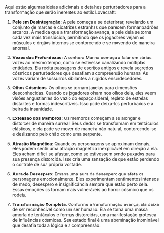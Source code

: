 Aqui estão algumas ideias adicionais e detalhes perturbadores para a transformação  que serão inerentes ao estilo Lovecraft:

1. **Pele em Desintegração**: A pele  começa a se deteriorar, revelando um conjunto de marcas e cicatrizes estranhas que parecem formar padrões arcanos. À medida que a transformação avança, a pele dela se torna cada vez mais translúcida, permitindo que os jogadores vejam os músculos e órgãos internos se contorcendo e se movendo de maneira anormal.
    
2. **Vozes das Profundezas**: A senhora Marina começa a falar em várias vozes ao mesmo tempo, como se estivesse canalizando múltiplas entidades. Ela recita passagens de escritos antigos e revela segredos cósmicos perturbadores que desafiam a compreensão humana. As vozes variam de sussurros sibilantes a rugidos ensurdecedores.
    
3. **Olhos Cósmicos**: Os olhos se tornam janelas para dimensões desconhecidas. Quando os jogadores olham nos olhos dela, eles veem visões angustiantes do vazio do espaço sideral, repleto de estrelas distantes e formas indescritíveis. Isso pode deixá-los perturbados e à beira da insanidade.
    
4. **Extensão dos Membros**: Os membros  começam a se alongar e distorcer de maneira surreal. Seus dedos se transformam em tentáculos elásticos, e ela pode se mover de maneira não natural, contorcendo-se e deslizando pelo chão como uma serpente.
    
5. **Atração Magnética**: Quando os personagens se aproximam demais, eles podem sentir uma atração magnética inexplicável em direção a ela. Eles acham difícil se afastar, como se estivessem sendo puxados para sua presença distorcida. Isso cria uma sensação de que estão perdendo o controle de sua própria vontade.
    
6. **Aura de Desespero**: Emana uma aura de desespero que afeta os personagens emocionalmente. Eles experimentam sentimentos intensos de medo, desespero e insignificância sempre que estão perto dela. Essas emoções os tornam mais vulneráveis ao horror cósmico que os rodeia.
    
7. **Transformação Completa**: Conforme a transformação avança, ela deixa de ser reconhecível como um ser humano. Ela se torna uma massa amorfa de tentáculos e formas distorcidas, uma manifestação grotesca de influências cósmicas. Seu estado final é uma abominação inominável que desafia toda a lógica e a compreensão.